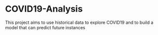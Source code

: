 # COVID19-Analysis
This project aims to use historical data to explore COVID19 and to build a model that can predict future instances
